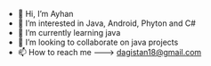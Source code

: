 - 👋 Hi, I’m Ayhan
- 👀 I’m interested in Java, Android, Phyton and C# 
- 🌱 I’m currently learning java
- 💞️ I’m looking to collaborate on java projects
- 📫 How to reach me ---> dagistan18@gmail.com

<!---
abbabe/abbabe is a ✨ special ✨ repository because its `README.md` (this file) appears on your GitHub profile.
You can click the Preview link to take a look at your changes.
--->
